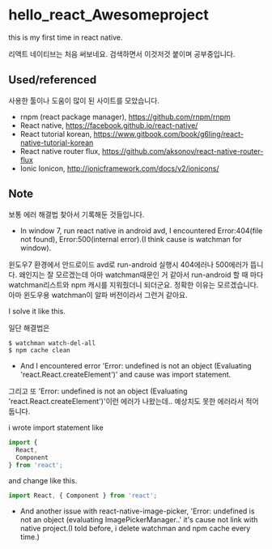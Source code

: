# hello_react_Awesomeproject
this is my first time in react native.

리액트 네이티브는 처음 써보네요. 검색하면서 이것저것 붙이며 공부중입니다.

## Used/referenced
사용한 툴이나 도움이 많이 된 사이트를 모았습니다.
+ rnpm (react package manager), https://github.com/rnpm/rnpm
+ React native, https://facebook.github.io/react-native/
+ React tutorial korean, https://www.gitbook.com/book/g6ling/react-native-tutorial-korean
+ React native router flux, https://github.com/aksonov/react-native-router-flux
+ Ionic Ionicon, http://ionicframework.com/docs/v2/ionicons/

## Note
보통 에러 해결법 찾아서 기록해둔 것들입니다.

+ In window 7, run react native in android avd, I encountered Error:404(file not found), Error:500(internal error).(I think cause is watchman for window).

윈도우7 환경에서 안드로이드 avd로 run-android 실행시 404에러나 500에러가 뜹니다. 왜인지는 잘 모르겠는데 아마 watchman때문인 거 같아서 run-android 할 때 마다 watchman리스트와 npm 캐시를 지워줬더니 되더군요. 정확한 이유는 모르겠습니다. 아마 윈도우용 watchman이 알파 버전이라서 그런거 같아요.

I solve it like this.

일단 해결법은
```bash
$ watchman watch-del-all
$ npm cache clean
```
+ And I encountered error 'Error: undefined is not an object (Evaluating 'react.React.createElement')'
and cause was import statement.

그리고 또 'Error: undefined is not an object (Evaluating 'react.React.createElement')'이런 에러가 나왔는데.. 예상치도 못한 에러라서 적어둡니다.

i wrote import statement like
```js
import {
  React,
  Component
} from 'react';
```
and change like this.
```js
import React, { Component } from 'react';
```

+ And another issue with react-native-image-picker, 'Error: undefined is not an object (evaluating ImagePickerManager..' it's cause not link with native project.(I told before, i delete watchman and npm cache every time.)
